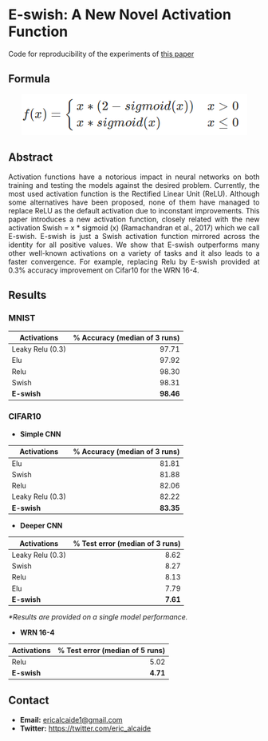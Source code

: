 # E-swish: A New Novel Activation Function
Code for reproducibility of the experiments of [this paper](https://github.com/EricAlcaide/E-swish/blob/master/publishing/ABSTRACT.pdf)

## Formula
<div style="text-align:center"><img src ="e_swish.PNG" /></div>

## Abstract

<p align="justify">
	Activation functions have a notorious impact in neural networks on both training and testing the models against the desired problem. Currently, the most used activation function is the Rectified Linear Unit (ReLU). Although some alternatives have been proposed, none of them have managed to replace ReLU as the default activation due to inconstant improvements. This paper introduces a new activation function, closely related with the new activation Swish = x * sigmoid (x) (Ramachandran et al., 2017) which we call E-swish.
	E-swish is just a Swish activation function mirrored across the identity for all positive values. We show that E-swish outperforms many other well-known activations on a variety of tasks and it also leads to a faster convergence. For example, replacing Relu by E-swish provided at 0.3% accuracy improvement on Cifar10 for the WRN 16-4.
</p>

## Results

### MNIST

| Activations      | % Accuracy (median of 3 runs) |
| -------------    | -------------:|
| Leaky Relu (0.3) | 97.71         |
| Elu              | 97.92         |
| Relu             | 98.30         |
| Swish            | 98.31         |
| **E-swish**      | **98.46**     |

### CIFAR10

* **Simple CNN**

| Activations      | % Accuracy (median of 3 runs) |
| -------------    | -------------:|
| Elu              | 81.81         |
| Swish            | 81.88         |
| Relu             | 82.06         |
| Leaky Relu (0.3) | 82.22         |
| **E-swish**      | **83.35**     |

* **Deeper CNN**

| Activations      | % Test error (median of 3 runs) |
| -------------    | -------------:|
| Leaky Relu (0.3) | 8.62          |
| Swish            | 8.27          |
| Relu             | 8.13          |
| Elu              | 7.79          |
| **E-swish**      | **7.61**      |

<i>*Results are provided on a single model performance.</i>

* **WRN 16-4**

| Activations      | % Test error (median of 5 runs) |
| -------------    | -------------:|
| Relu             | 5.02          |
| **E-swish**      | **4.71**      |

## Contact

* **Email:** ericalcaide1@gmail.com
* **Twitter:** https://twitter.com/eric_alcaide